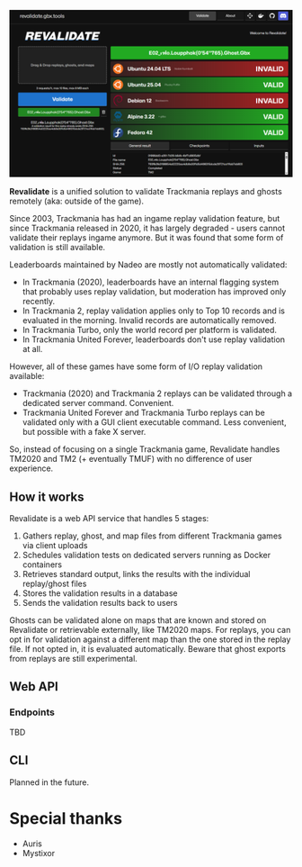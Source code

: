![Revalidate](preview.png)

**Revalidate** is a unified solution to validate Trackmania replays and ghosts remotely (aka: outside of the game).

Since 2003, Trackmania has had an ingame replay validation feature, but since Trackmania released in 2020, it has largely degraded - users cannot validate their replays ingame anymore. But it was found that some form of validation is still available.

Leaderboards maintained by Nadeo are mostly not automatically validated:
- In Trackmania (2020), leaderboards have an internal flagging system that probably uses replay validation, but moderation has improved only recently.
- In Trackmania 2, replay validation applies only to Top 10 records and is evaluated in the morning. Invalid records are automatically removed.
- In Trackmania Turbo, only the world record per platform is validated.
- In Trackmania United Forever, leaderboards don't use replay validation at all.

However, all of these games have some form of I/O replay validation available:

- Trackmania (2020) and Trackmania 2 replays can be validated through a dedicated server command. Convenient.
- Trackmania United Forever and Trackmania Turbo replays can be validated only with a GUI client executable command. Less convenient, but possible with a fake X server.

So, instead of focusing on a single Trackmania game, Revalidate handles TM2020 and TM2 (+ eventually TMUF) with no difference of user experience.

## How it works

Revalidate is a web API service that handles 5 stages:
1. Gathers replay, ghost, and map files from different Trackmania games via client uploads
2. Schedules validation tests on dedicated servers running as Docker containers
3. Retrieves standard output, links the results with the individual replay/ghost files
4. Stores the validation results in a database
5. Sends the validation results back to users

Ghosts can be validated alone on maps that are known and stored on Revalidate or retrievable externally, like TM2020 maps. For replays, you can opt in for validation against a different map than the one stored in the replay file. If not opted in, it is evaluated automatically. Beware that ghost exports from replays are still experimental.

## Web API

### Endpoints

TBD

## CLI

Planned in the future.

# Special thanks

- Auris
- Mystixor